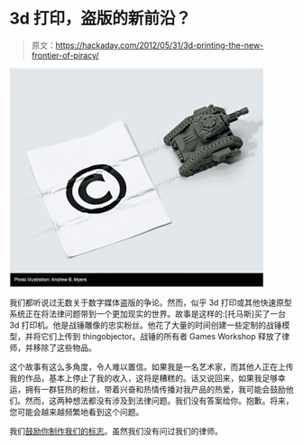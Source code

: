 # 3d 打印，盗版的新前沿？

> 原文：<https://hackaday.com/2012/05/31/3d-printing-the-new-frontier-of-piracy/>

![](img/9d0c80e8e43ec2c780d56d233d6e31c8.png "3d copy")

我们都听说过无数关于数字媒体盗版的争论。然而，似乎 3d 打印或其他快速原型系统正在将法律问题带到一个更加现实的世界。故事是这样的:[托马斯]买了一台 3d 打印机。他是战锤雕像的忠实粉丝。他花了大量的时间创建一些定制的战锤模型，并将它们上传到 thingobjector。战锤的所有者 Games Workshop 释放了律师，并移除了这些物品。

这个故事有这么多角度，令人难以置信。如果我是一名艺术家，而其他人正在上传我的作品，基本上停止了我的收入，这将是糟糕的。话又说回来，如果我足够幸运，拥有一群狂热的粉丝，带着兴奋和热情传播对我产品的热爱，我可能会鼓励他们。然而，这两种想法都没有涉及到法律问题。我们没有答案给你。抱歉。将来，您可能会越来越频繁地看到这个问题。

我们[鼓励你制作我们的标志](http://hackaday.com/2010/01/12/how-to-make-a-printable-ces-badge/)。虽然我们没有问过我们的律师。